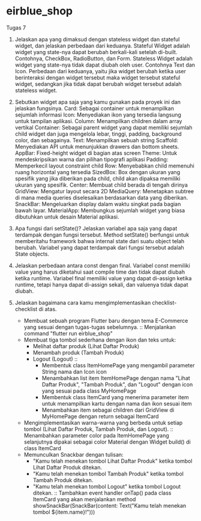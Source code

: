 # eirblue_shop

Tugas 7

1. Jelaskan apa yang dimaksud dengan stateless widget dan stateful widget, dan jelaskan perbedaan dari keduanya.
    Stateful Widget adalah widget yang state-nya dapat berubah berkali-kali setelah di-built. Contohnya, CheckBox, RadioButton, dan Form.
    Stateless Widget adalah widget yang state-nya tidak dapat diubah oleh user. Contohnya Text dan Icon. 
    Perbedaan dari keduanya, yaitu jika widget berubah ketika user berinteraksi dengan widget tersebut maka widget tersebut stateful widget, sedangkan jika tidak dapat berubah widget tersebut adalah stateless widget.

2. Sebutkan widget apa saja yang kamu gunakan pada proyek ini dan jelaskan fungsinya.
    Card: Sebagai container untuk menampilkan sejumlah informasi
    Icon: Menyediakan ikon yang tersedia langsung untuk tampilan aplikasi.
    Column: Menampilkan children dalam array vertikal
    Container: Sebagai parent widget yang dapat memiliki sejumlah child widget dan juga mengelola lebar, tinggi, padding, background color, dan sebagainya.
    Text: Menampilkan sebuah string
    Scaffold: Menyediakan API untuk menunjukkan drawers dan bottom sheets.
    AppBar: Fixed-height widget di bagian atas screen
    Theme: Untuk mendeskripsikan warna dan pilihan tipografi aplikasi
    Padding: Memperkecil layout constraint child
    Row: Menyebabkan child memenuhi ruang horizontal yang tersedia 
    SizedBox: Box dengan ukuran yang spesifik yang jika diberikan pada child, child akan dipaksa memiliki ukuran yang spesifik.
    Center: Membuat child berada di tengah dirinya
    GridView: Mengatur layout secara 2D
    MediaQuery: Menetapkan subtree di mana media queries diselesaikan berdasarkan data yang diberikan.
    SnackBar: Mengeluarkan display dalam waktu singkat pada bagian bawah layar.
    MaterialApp: Membungkus sejumlah widget yang biasa dibutuhkan untuk desain Material aplikasi.

3. Apa fungsi dari setState()? Jelaskan variabel apa saja yang dapat terdampak dengan fungsi tersebut.
    Method setState() berfungsi untuk memberitahu framework bahwa internal state dari suatu object telah berubah.
    Variabel yang dapat terdampak dari fungsi tersebut adalah State objects.

4. Jelaskan perbedaan antara const dengan final.
    Variabel const memiliki value yang harus diketahui saat compile time dan tidak dapat diubah ketika runtime.
    Variabel final memiliki value yang dapat di-assign ketika runtime, tetapi hanya dapat di-assign sekali, dan valuenya tidak dapat diubah.

5. Jelaskan bagaimana cara kamu mengimplementasikan checklist-checklist di atas.
    - Membuat sebuah program Flutter baru dengan tema E-Commerce yang sesuai dengan tugas-tugas sebelumnya.
        :: Menjalankan command "flutter run eirblue_shop"
    - Membuat tiga tombol sederhana dengan ikon dan teks untuk:
        - Melihat daftar produk (Lihat Daftar Produk)
        - Menambah produk (Tambah Produk)
        - Logout (Logout)
        ::   
            - Membentuk class ItemHomePage yang mengambil parameter String nama dan Icon icon
            - Menambahkan list item ItemHomePage dengan nama "Lihat Daftar Produk", "Tambah Produk", dan "Logout" dengan icon yang sesuai pada class MyHomePage
            - Membentuk class ItemCard yang menerima parameter item untuk menampilkan kartu dengan nama dan ikon sesuai item
            - Menambahkan item sebagai children dari GridView di MyHomePage dengan return sebagai ItemCard
    - Mengimplementasikan warna-warna yang berbeda untuk setiap tombol (Lihat Daftar Produk, Tambah Produk, dan Logout).
        :: Menambahkan parameter color pada ItemHomePage yang selanjutnya dipakai sebagai color Material dengan Widget build() di class ItemCard
    - Memunculkan Snackbar dengan tulisan:
        - "Kamu telah menekan tombol Lihat Daftar Produk" ketika tombol Lihat Daftar Produk ditekan.
        - "Kamu telah menekan tombol Tambah Produk" ketika tombol Tambah Produk ditekan.
        - "Kamu telah menekan tombol Logout" ketika tombol Logout ditekan.
        :: Tambahkan event handler onTap() pada class ItemCard yang akan menjalankan method showSnackBar(SnackBar(content: Text("Kamu telah menekan tombol ${item.name}!")))